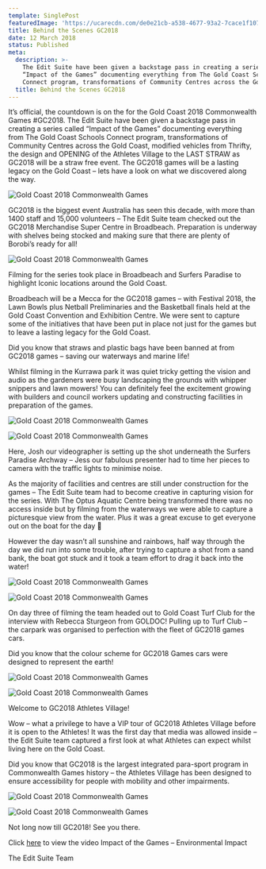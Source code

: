 ```yaml
---
template: SinglePost
featuredImage: 'https://ucarecdn.com/de0e21cb-a538-4677-93a2-7cace1f10751/'
title: Behind the Scenes GC2018
date: 12 March 2018
status: Published
meta:
  description: >-
    The Edit Suite have been given a backstage pass in creating a series called
    “Impact of the Games” documenting everything from The Gold Coast Schools
    Connect program, transformations of Community Centres across the Gold Coast.
  title: Behind the Scenes GC2018
---
```

It’s official, the countdown is on the for the Gold Coast 2018 Commonwealth Games #GC2018. The Edit Suite have been given a backstage pass in creating a series called “Impact of the Games” documenting everything from The Gold Coast Schools Connect program, transformations of Community Centres across the Gold Coast, modified vehicles from Thrifty, the design and OPENING of the Athletes Village to the LAST STRAW as GC2018 will be a straw free event. The GC2018 games will be a lasting legacy on the Gold Coast – lets have a look on what we discovered along the way.

![Gold Coast 2018 Commonwealth Games](https://ucarecdn.com/1fed569d-a0a7-4fd4-84ed-b1abe074e5ef/)

GC2018 is the biggest event Australia has seen this decade, with more than 1400 staff and 15,000 volunteers – The Edit Suite team checked out the GC2018 Merchandise Super Centre in Broadbeach. Preparation is underway with shelves being stocked and making sure that there are plenty of Borobi’s ready for all!

![Gold Coast 2018 Commonwealth Games](https://ucarecdn.com/e6ebd9c5-d064-4e0e-ac1d-54a137ddbdcc/)

Filming for the series took place in Broadbeach and Surfers Paradise to highlight Iconic locations around the Gold Coast.

Broadbeach will be a Mecca for the GC2018 games – with Festival 2018, the Lawn Bowls plus Netball Preliminaries and the Basketball finals held at the Gold Coast Convention and Exhibition Centre. We were sent to capture some of the initiatives that have been put in place not just for the games but to leave a lasting legacy for the Gold Coast.

Did you know that straws and plastic bags have been banned at from GC2018 games – saving our waterways and marine life!

Whilst filming in the Kurrawa park it was quiet tricky getting the vision and audio as the gardeners were busy landscaping the grounds with whipper snippers and lawn mowers! You can definitely feel the excitement growing with builders and council workers updating and constructing facilities in preparation of the games.

![Gold Coast 2018 Commonwealth Games](https://ucarecdn.com/1a103cf8-ec33-4e7b-90bf-11341e4fc332/)

![Gold Coast 2018 Commonwealth Games](https://ucarecdn.com/3b331a6c-e910-4c81-bb6b-94679bc0c32f/)

Here, Josh our videographer is setting up the shot underneath the Surfers Paradise Archway – Jess our fabulous presenter had to time her pieces to camera with the traffic lights to minimise noise.

As the majority of facilities and centres are still under construction for the games – The Edit Suite team had to become creative in capturing vision for the series. With The Optus Aquatic Centre being transformed there was no access inside but by filming from the waterways we were able to capture a picturesque view from the water. Plus it was a great excuse to get everyone out on the boat for the day 🙂

However the day wasn’t all sunshine and rainbows, half way through the day we did run into some trouble, after trying to capture a shot from a sand bank, the boat got stuck and it took a team effort to drag it back into the water!

![Gold Coast 2018 Commonwealth Games](https://ucarecdn.com/f29e0ead-465b-42b3-8397-9e40191b9d3f/)

![Gold Coast 2018 Commonwealth Games](https://ucarecdn.com/97bdbd65-d990-4828-bde1-160179fa004e/)

On day three of filming the team headed out to Gold Coast Turf Club for the interview with Rebecca Sturgeon from GOLDOC! Pulling up to Turf Club – the carpark was organised to perfection with the fleet of GC2018 games cars.

Did you know that the colour scheme for GC2018 Games cars were designed to represent the earth!

![Gold Coast 2018 Commonwealth Games](https://ucarecdn.com/efc73fb1-187c-49df-8e4a-8371c488dcbd/)

![Gold Coast 2018 Commonwealth Games](https://ucarecdn.com/12b1b7fb-f867-451e-bd18-a3d2b26dbc60/)

Welcome to GC2018 Athletes Village!

Wow – what a privilege to have a VIP tour of GC2018 Athletes Village before it is open to the Athletes! It was the first day that media was allowed inside – the Edit Suite team captured a first look at what Athletes can expect whilst living here on the Gold Coast.

Did you know that GC2018 is the largest integrated para-sport program in Commonwealth Games history – the Athletes Village has been designed to ensure accessibility for people with mobility and other impairments.

![Gold Coast 2018 Commonwealth Games](https://ucarecdn.com/ddfe4e52-1085-45f9-b834-9c7e576eb558/)

![Gold Coast 2018 Commonwealth Games](https://ucarecdn.com/fd49d869-c4c8-4178-8ed7-57aa2fdc4ae9/)

Not long now till GC2018! See you there.

Click [here](https://vimeo.com/263124615) to view the video Impact of the Games – Environmental Impact

The Edit Suite Team
